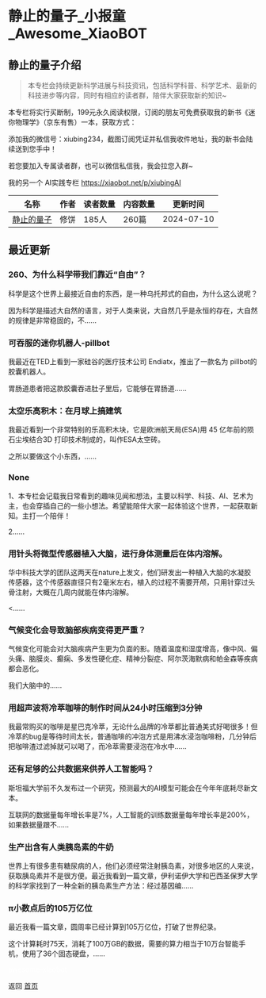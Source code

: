 # 静止的量子_小报童_Awesome_XiaoBOT

## 静止的量子介绍
> 本专栏会持续更新科学进展与科技资讯，包括科学科普、科学艺术、最新的科技进步等内容，同时有相应的读者群，陪伴大家获取新的知识~    
    
本专栏将实行买断制，199元永久阅读权限，订阅的朋友可免费获取我的新书《迷你物理学》（京东有售）一本，获取方式：    
    
添加我的微信号：xiubing234，截图订阅凭证并私信我收件地址，我的新书会陆续送到您手中！    
    
若您要加入专属读者群，也可以微信私信我，我会拉您入群~    
    
我的另一个 AI实践专栏 https://xiaobot.net/p/xiubingAI  
  


|名称|作者|读者数量|内容数量|更新时间|
|---|---|---|---|---|
|[静止的量子](https://xiaobot.net/p/xiubing?refer=0b133df9-27dc-423b-8101-639049001c13)|修饼|185人|260篇|2024-07-10|

## 最近更新
### 260、为什么科学带我们靠近“自由”？

科学是这个世界上最接近自由的东西，是一种乌托邦式的自由，为什么这么说呢？

因为科学是描述大自然的语言，对于人类来说，大自然几乎是永恒的存在，大自然的规律是非常稳固的，不......

### 可吞服的迷你机器人-pillbot

我最近在TED上看到一家硅谷的医疗技术公司 Endiatx，推出了一款名为 pillbot的胶囊机器人。

胃肠道患者把这款胶囊吞进肚子里后，它能够在胃肠道......

### 太空乐高积木：在月球上搞建筑

我最近看到一个非常特别的乐高积木块，它是欧洲航天局(ESA)用 45 亿年前的陨石尘埃结合3D 打印技术制成的，叫作ESA太空砖。

之所以要做这个小东西，......

### None

1、本专栏会记载我日常看到的趣味见闻和想法，主要以科学、科技、AI、艺术为主，也会穿插自己的一些小想法。希望能陪伴大家一起体验这个世界，一起获取新知。主打一个陪伴！

2......

### 用针头将微型传感器植入大脑，进行身体测量后在体内溶解。

华中科技大学的团队这两天在nature上发文，他们研发出一种植入大脑的水凝胶传感器，这个传感器直径只有2毫米左右，植入的过程不需要开颅，只用针穿过头骨注射，大概在几周内就能在体内溶解。

<......

### 气候变化会导致脑部疾病变得更严重？

气候变化可能会对大脑疾病产生更为负面的影。随着温度和湿度增高，像中风、偏头痛、脑膜炎、癫痫、多发性硬化症、精神分裂症、阿尔茨海默病和帕金森等疾病都会恶化。

我们大脑中的......

### 用超声波将冷萃咖啡的制作时间从24小时压缩到3分钟

我最常购买的咖啡是星巴克冷萃，无论什么品牌的冷萃都比普通美式好喝很多！但冷萃的bug是等待时间太长，普通咖啡的冲泡方式是用沸水浸泡咖啡粉，几分钟后把咖啡渣过滤掉就可以喝了，而冷萃需要浸泡在冷水中......

### 还有足够的公共数据来供养人工智能吗？

斯坦福大学前不久发布过一个研究，预测最大的AI模型可能会在今年年底耗尽新文本。

互联网的数据量每年增长率是7%，人工智能的训练数据量每年增长率是200%，如果数据量跟不......

### 生产出含有人类胰岛素的牛奶

世界上有很多患有糖尿病的人，他们必须经常注射胰岛素，对很多地区的人来说，获取胰岛素并不是很方便。最近我看到一篇文章，伊利诺伊大学和巴西圣保罗大学的科学家找到了一种全新的胰岛素生产方法：经过基因编......

### π小数点后的105万亿位

最近我看一篇文章，圆周率已经计算到105万亿位，打破了世界纪录。

这个计算耗时75天，消耗了100万GB的数据，需要的算力相当于10万台智能手机，使用了36个固态硬盘，......


<a href="https://github.com/Reno9527/awesome-xiaobot" style="color: white; text-decoration: none;">awesome-xiaobot</a>

返回 [首页](../README.md)

